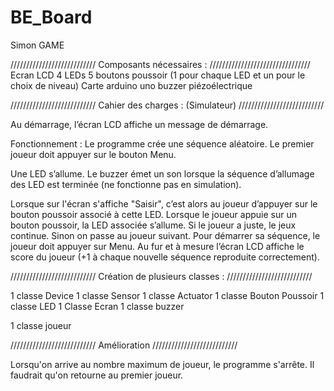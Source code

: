 # BE_Board


Simon GAME


/////////////////////////// Composants nécessaires : ////////////////////////////////
	Ecran LCD
	4 LEDs
	5 boutons poussoir (1 pour chaque LED et un pour le choix de niveau)
	Carte arduino uno
	buzzer piézoélectrique 

/////////////////////////// Cahier des charges : (Simulateur) ///////////////////////////

Au démarrage, l’écran LCD affiche un message de démarrage.

Fonctionnement : Le programme crée une séquence aléatoire. Le premier joueur doit appuyer sur le bouton Menu. 

Une LED s’allume. Le buzzer émet un son lorsque la séquence d’allumage des LED est terminée (ne fonctionne pas en simulation). 

Lorsque sur l'écran s'affiche "Saisir", c’est alors au joueur d’appuyer sur le bouton poussoir associé à cette LED.
Lorsque le joueur appuie sur un bouton poussoir, la LED associée s’allume. Si le joueur a juste, le jeux continue. 
Sinon on passe au joueur suivant. Pour démarrer sa séquence, le joueur doit appuyer sur Menu.
Au fur et à mesure l’écran LCD affiche le score du joueur (+1 à chaque nouvelle séquence reproduite correctement). 


/////////////////////////// Création de plusieurs classes : ///////////////////////////

1 classe Device
	1 classe Sensor 
	1 classe Actuator 
	1 classe Bouton Poussoir
	1 classe LED
	1 Classe Ecran
	1 classe buzzer

1 classe joueur

/////////////////////////// Amélioration ///////////////////////////

Lorsqu'on arrive au nombre maximum de joueur, le programme s'arrête. Il faudrait qu'on retourne au premier joueur. 



